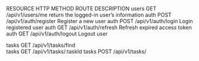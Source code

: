RESOURCE	HTTP    METHOD	ROUTE	        DESCRIPTION
users	    GET	    /api/v1/users/me	        return the logged-in user’s information
auth	    POST	/api/v1/auth/register	    Register a new user
auth	    POST	/api/v1/auth/login	        Login registered user
auth	    GET	    /api/v1/auth/refresh	    Refresh expired access token
auth	    GET	    /api/v1/auth/logout	    Logout user

tasks       GET     /api/v1/tasks/find    
tasks       GET     /api/v1/tasks/:taskId
tasks       POST    /api/v1/tasks/
